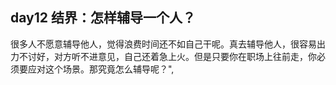 ## day12 结界：怎样辅导一个人？

很多人不愿意辅导他人，觉得浪费时间还不如自己干呢。真去辅导他人，很容易出力不讨好，对方听不进意见，自己还着急上火。但是只要你在职场上往前走，你必须要应对这个场景。那究竟怎么辅导呢？",

